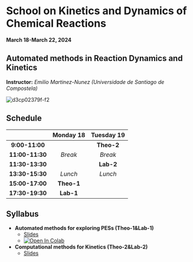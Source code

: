 # School on Kinetics and Dynamics of Chemical Reactions
**March 18-March 22, 2024**<br>


## Automated methods in Reaction Dynamics and Kinetics
**Instructor:** _Emilio Martinez-Nunez (Universidade de Santiago de Compostela)_


![d3cp02379f-f2](https://github.com/emartineznunez/MTC-2024/assets/50674314/df15da09-b195-4e97-b962-b7cad2147ae7)

## Schedule 




| |Monday 18   |Tuesday 19   |
|:---:|:---:|:---:|
|**9:00-11:00**   | | **Theo-2**   |
|**11:00-11:30**   |  _Break_ |_Break_   |
|**11:30-13:30**   |   | **Lab-2**  |
|**13:30-15:30**   |_Lunch_   |_Lunch_   |
|**15:00-17:00**   | **Theo-1**  |   |
|**17:30-19:30**   | **Lab-1**  |   |


## Syllabus


* **Automated methods for exploring PESs (Theo-1&Lab-1)**<br>
  * [Slides](https://github.com/emartineznunez/MTC-2024/raw/main/Session1/Automated_methods.pptx)
  * [![Open In Colab](https://colab.research.google.com/assets/colab-badge.svg)](https://colab.research.google.com/github/emartineznunez/MTC-2024/blob/main/Session1/AutoMeKin.ipynb)<br>
* **Computational methods for Kinetics (Theo-2&Lab-2)**<br>
  * [Slides](https://github.com/emartineznunez/MTC-2024/raw/main/Session2/Computational_Kinetics.pptx)



